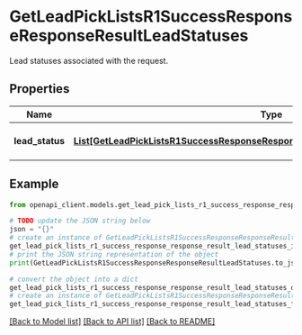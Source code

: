 # GetLeadPickListsR1SuccessResponseResponseResultLeadStatuses

Lead statuses associated with the request.

## Properties

Name | Type | Description | Notes
------------ | ------------- | ------------- | -------------
**lead_status** | [**List[GetLeadPickListsR1SuccessResponseResponseResultLeadStatusesLeadStatusInner]**](GetLeadPickListsR1SuccessResponseResponseResultLeadStatusesLeadStatusInner.md) | A list of lead statuses. | [optional] 

## Example

```python
from openapi_client.models.get_lead_pick_lists_r1_success_response_response_result_lead_statuses import GetLeadPickListsR1SuccessResponseResponseResultLeadStatuses

# TODO update the JSON string below
json = "{}"
# create an instance of GetLeadPickListsR1SuccessResponseResponseResultLeadStatuses from a JSON string
get_lead_pick_lists_r1_success_response_response_result_lead_statuses_instance = GetLeadPickListsR1SuccessResponseResponseResultLeadStatuses.from_json(json)
# print the JSON string representation of the object
print(GetLeadPickListsR1SuccessResponseResponseResultLeadStatuses.to_json())

# convert the object into a dict
get_lead_pick_lists_r1_success_response_response_result_lead_statuses_dict = get_lead_pick_lists_r1_success_response_response_result_lead_statuses_instance.to_dict()
# create an instance of GetLeadPickListsR1SuccessResponseResponseResultLeadStatuses from a dict
get_lead_pick_lists_r1_success_response_response_result_lead_statuses_from_dict = GetLeadPickListsR1SuccessResponseResponseResultLeadStatuses.from_dict(get_lead_pick_lists_r1_success_response_response_result_lead_statuses_dict)
```
[[Back to Model list]](../README.md#documentation-for-models) [[Back to API list]](../README.md#documentation-for-api-endpoints) [[Back to README]](../README.md)


